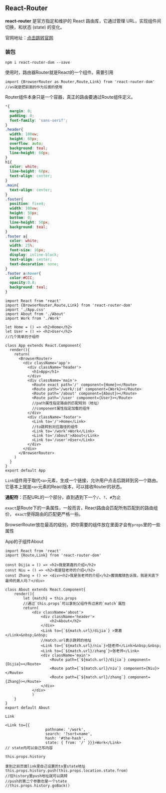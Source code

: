 ## React-Router

**react-router** 是官方指定和维护的 React 路由库，它通过管理 URL，实现组件间切换，和状态 (state) 的变化。

官网地址：[点击跳转官网](https://reacttraining.com/react-router/web/guides/philosophy)

### 装包

```
npm i react-router-dom --save
```

使用时，路由器Router就是React的一个组件。需要引用

```
import {BrowserRouter as Router,Route,Link} from 'react-router-dom'
//as就是把前面的作为后面的使用
```

Router组件本身只是一个容器，真正的路由要通过Route组件定义。

```css
*{
  margin: 0;
  padding: 0;
  font-family: 'sans-serif';
}
.header{
  width: 100vw;
  height: 60px;
  overflow: auto;
  background: teal;
  line-height: 60px;
}
h1{
  color: white;
  line-height: 60px;
  text-align: center;
}
.main{
  text-align: center;
}
.footer{
  position: fixed;
  width: 100vw;
  height: 50px;
  bottom: 0;
  line-height: 50px;
  background: teal;
}
.footer a{
  color: white;
  width: 25%;
  font-size: 16px;
  display: inline-block;
  text-align: center;
  text-decoration: none;
}
.footer a:hover{
  color:#CCC;
  opacity:0.8;
  background: teal;
}
```

```
import React from 'react'
import {BrowserRouter,Route,Link} from 'react-router-dom'
import './App.css'
import About from './About'
import Work from './Work'

let Home = () => <h2>Home</h2>
let User = () => <h2>User</h2>
//几个简单的子组件

class App extends React.Component{
  render(){
    return(
      <BrowserRouter>
        <div className='app'>
          <div className='header'>
            <h1>App</h1>
          </div>
          <div className='main'>
            <Route exact path='/' component={Home}></Route>
            <Route path='/work/:id' component={Work}></Route>
            <Route path='/about' component={About}></Route>
            <Route path='/user' component={User}></Route>
            //path属性指定路由的匹配规则（地址）
            //component属性指定加载的组件
          </div>
          <div className='footer'>
            <Link to='/'>Home</Link>
            //to跳转到对应路径的组件
            <Link to='/work'>Work</Link>
            <Link to='/about'>About</Link>
            <Link to='/user'>User</Link>
          </div>
        </div>
      </BrowserRouter>
    )
  }
}
export default App
```

`Link`组件用于取代`<a>`元素，生成一个链接，允许用户点击后跳转到另一个路由。它基本上就是`<a>`元素的React版本，可以接收Router的状态。

**通配符**：匹配URL的一个部分，直到遇到下一个`/`、`?`、`#`为止

`exact`是Route下的一条属性，一般而言，React路由会匹配所有匹配到的路由组价，
`exact`使得路由的匹配更严格一些。

BrowserRouter放在最高的级别，把你需要的组件放在里面才会有`props`里的一些属性

App的子组件About

```
import React from 'react'
import {Route,Link} from 'react-router-dom'

const Dijia = () => <h2>我是第嘉的介绍</h2>
const Niu = () => <h2>我是钮老师的介绍</h2>
const Zhang = () => <div><h2>我是张老师的介绍</h2>魔镜魔镜告诉我，我是天底下最帅的男人吗？</div>

class About extends React.Component{
    render(){
        let {match} = this.props
        //通过`this.props`可以拿到父组件传过来的`match`属性
        return(
            <div className='about'>
                <div className='header'>
                    <h2>About</h2>
                </div>                      
                <Link to={`${match.url}/dijia`} >第嘉</Link>&nbsp;&nbsp;
                //match.url表示跳转的地址
                <Link to={`${match.url}/niu`}>钮老师</Link>&nbsp;&nbsp;
                <Link to={`${match.url}/zhang`}>张老师</Link>
                <div className='main'>
                    <Route path={`${match.url}/dijia`} component={Dijia}></Route>
                    <Route path={`${match.url}/niu`} component={Niu}></Route>
                    <Route path={`${match.url}/zhang`} component={Zhang}></Route>
                </div>
            </div>
            )
    }
}
export default About
```

`Link`

```
<Link to={{
                  pathname: '/work',
                  search: '?sort=name',
                  hash: '#the-hash',
                  state: { from: '/' }}}>Work</Link>
// state内可以自己写内容
```

`this.props.history`

```
拿到之前页面link里自己设置的to里state地址
this.props.history.push(this.props.location.state.from)
//往history里push地址就可以跳转
//push的第二个参数也是一个state
//this.props.history.goBack()
```
